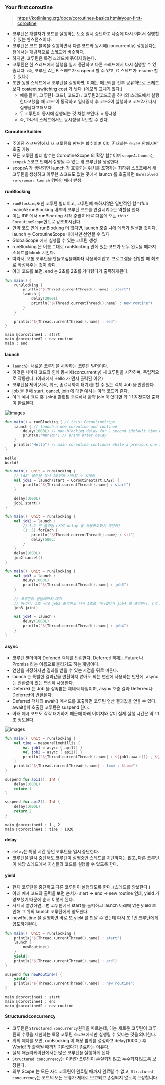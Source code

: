 ### Your first coroutine
> https://kotlinlang.org/docs/coroutines-basics.html#your-first-coroutine

* 코루틴은 개발자가 코드를 실행하는 도중 일시 중단하고 나중에 다시 이어서 실행할 수 있는 인스턴스이다.
* 코루틴은 코드 블록을 실행하면서 다른 코드와 동시에(concurrently) 실행된다는 점에서는 개념적으로 스레드와 비슷하다.
* 하지만, 코루틴은 특정 스레드에 묶이지 않는다.
* 코루틴은 한 스레드에서 실행을 일시 중단하고 다른 스레드에서 다시 실행할 수 있습니다. (즉, 코루틴 A는 B 스레드가 suspend 할 수 있고, C 스레드가 resume 할 수 있다.)
* 또한 동일 스레드에서 코루틴을 실행하면, 이때는 메모리를 전부 공유하므로 스레드보다 context switching cost 가 낮다. (메모리 교체가 없다.)
  * 예를 들어, 코루틴1 (코드1, 코드2) / 코루틴2(코드3)을 하나의 스레드에서 실행한다고했을 때 코드1이 동작하고 일시중지 후 코드3이 실행하고 코드2가 다시 실행된다고해보자.
  * 두 코루틴이 동시에 실행되는 것 처럼 보인다. = 동시성
  * 즉, 하나의 스레드에서도 동시성을 확보할 수 있다.

#### Coroutine Builder
* 주어진 스코프안에서 새 코루틴을 만드는 함수이며 이미 존재하는 스코프 안에서만 호출 가능
* 모든 코루틴 빌더 함수는 CoroutineScope 의 확장 함수이며 ```scopeA.launch는 scopeA``` 스코프 안에서 실행될 수 있는 새 코루틴을 생성한다.
* scopeA 가 생략되면 launch 가 호출되는 위치를 포함하는 최하위 스코프에서 새 코루틴을 생성하고 아무런 스코프도 없는 곳에서 launch 를 호출하면 ```Unresolved reference: launch``` 컴파일 에러 발생

#### runBlocking
* ```runBlocking```또한 코루틴 빌더이고, 코루틴에 속하지않은 일반적인 함수(fun main)와 runBlocking 내부의 코루틴 코드를 연결시켜주는 역할을 한다.
* 이는 IDE 에서 runBlocking 시작 중괄호 바로 다음에 오는 ```this: CoroutineScope```힌트로 강조표시된다.
* 만약 코드 안에 runBlocking 이 없다면, launch 호출 시에 에러가 발생할 것이다. launch 는 CoroutineScope 내에서만 선언될 수 있다.
* GlobalScope 에서 실행될 수 있는 코루틴 생성
* runBlocking 은 이름 그대로 runBlocking 안에 있는 코드가 모두 완료될 때까지 스레드를 block 시킨다.
* 따라서, 보통 코루틴을 만들고싶을때마다 사용하지않고, 프로그램을 진입할 때 최초로 작성해주는 것이 좋다.
* 아래 코드를 보면, end 는 2초를 2초를 기다렸다가 출력하게된다.

```kotlin
fun main() {
    runBlocking {
        println("${Thread.currentThread().name} : start")
        launch {
            delay(2000L)
            println("${Thread.currentThread().name} : new routine")
        }
    }

    println("${Thread.currentThread().name} : end")
}
```

```shell
main @coroutine#1 : start
main @coroutine#2 : new routine
main : end

```

#### launch
* ```launch```는 새로운 코루틴을 시작하는 코루틴 빌더이다.
* 이것은 나머지 코드와 함께 동시에(concurrently) 새 코루틴을 시작하며, 독립적으로 작동한다. (아래에서 Hello 가 먼저 출력된 이유)
* 코루틴을 제어(시작, 취소, 종료시까지 대기)를 할 수 있는 객체 Job 을 반환한다.
* job 을 통해 start, cancel, join 에 대한 예시는 아래 코드와 같다.
* 아래 예시 코드 중 .join() 관련된 코드에서 만약 join 이 없다면 약 1.1초 정도면 출력이 완료된다.

![images](https://github.com/hongyeongjune/reactive-playground/assets/39120763/a21c83c0-bb21-4aac-a689-27e0c0be6caf)

```kotlin
fun main() = runBlocking { // this: CoroutineScope
    launch { // launch a new coroutine and continue
        delay(1000L) // non-blocking delay for 1 second (default time unit is ms)
        println("World!") // print after delay
    }
    println("Hello") // main coroutine continues while a previous one is delayed
}
```
```shell
Hello
World!
```

```kotlin
fun main(): Unit = runBlocking {
    // LAZY 옵션을 줘서 1초뒤에 시작할 수 있게함
    val job1 = launch(start = CoroutineStart.LAZY) {
        println("${Thread.currentThread().name} : start")
    }

    delay(1000L)
    job1.start()
}
```
```kotlin
fun main(): Unit = runBlocking {
    val job2 = launch {
        // 1,2 만 출력됨 (서로 delay 를 사용하고있기 때문에)
        (1..5).forEach {
            println("${Thread.currentThread().name} : $it")
            delay(500L)
        }
    }
    delay(1000L)
    job2.cancel()
}
```
```kotlin
fun main(): Unit = runBlocking {
    val job3 = launch {
        delay(1000L)
        println("${Thread.currentThread().name} : job3")
    }
    
    // 코루틴이 끝날때까지 대기
    // 따라서, 1초 뒤에 job3 출력하고 다시 1초를 기다렸다가 job4 를 출력한다. (약 2초)
    job3.join()

    val job4 = launch {
        delay(1000L)
        println("${Thread.currentThread().name} : job4")
    }
}
```

#### async
* 코루틴 빌더이며 Deferred 객체를 반환한다. Deferred 객체는 Future 나 Promise 라는 이름으로 불리기도 하는 개념이다.
* 연산을 저장하지만 결과를 받을 수 있는 시점을 뒤로 미룬다.
* launch 는 특별한 결과값을 반환하지 않아도 되는 연산에 사용하는 반면에, async 는 반환값이 있는 연산에 사용한다. 
* Deferred 는 Job 을 상속받는 제네릭 타입이며, async 호춮 결과 Deferred<Int>나 Deferred<CustomType>이 반환된다. 
* Deferred 객체의 await() 메서드를 호출하면 코루틴 연산 결과값을 얻을 수 있다. await()이 호출된 코루틴은 suspend 된다.
* 아래 예시 코드도 각각 대기하기 때문에 아래 이미지와 같이 실제 실행 시간은 약 1.1초 정도된다.

![images](https://github.com/hongyeongjune/reactive-playground/assets/39120763/a21c83c0-bb21-4aac-a689-27e0c0be6caf)

```kotlin
fun main(): Unit = runBlocking {
    val time = measureTimeMillis {
        val job1 = async { api1() }
        val job2 = async { api2() }
        println("${Thread.currentThread().name} : ${job1.await()} , ${job2.await()}")
    }
    println("${Thread.currentThread().name} : time : $time")
}

suspend fun api1(): Int {
    delay(1000L)
    return 1
}

suspend fun api2(): Int {
    delay(1000L)
    return 2
}
```
```shell
main @coroutine#1 : 1 , 2
main @coroutine#1 : time : 1020
```

#### delay
* ```delay```는 특정 시간 동안 코투틴을 일시 중단한다.
* 코루틴을 일시 중단해도 코루틴이 실행중인 스레드를 차단하지는 않고, 다른 코루틴이 해당 스레드에서 자신들의 코드를 실행할 수 있도록 한다.

#### yield
* 현재 코루틴을 중단하고 다른 코루틴이 실행되도록 한다. (스레드를 양보한다.)
* 아래 예시 코드와 출력을 보면 순서가 start -> end -> new routine 인데, yield 가 양보했기 때문에 순서 이렇게 된다.
* 자세히 살명하면, 1번 코루틴에서 start 를 출력하고 launch 아래에 있는 yield 로 인해 그 위의 launch 코루틴에게 양도한다.
* newRoutine 을 실행하면 바로 또 yield 를 만날 수 있는데 다시 또 1번 코루틴에게 양도하게된다.

```kotlin
fun main(): Unit = runBlocking {
    println("${Thread.currentThread().name} : start")
    launch {
        newRoutine()
    }
    yield()
    println("${Thread.currentThread().name} : end")
}

suspend fun newRoutine() {
    yield()
    println("${Thread.currentThread().name} : new routine")
}
```

```shell
main @coroutine#1 : start
main @coroutine#1 : end
main @coroutine#2 : new routine
```

#### Structured concurrency
* 코루틴은 ```Structured concurrency```원칙을 따르는데, 이는 새로운 코루틴이 코루틴의 수명을 제한하는 특정 코루틴 스코프에서만 실행될 수 있다는 것을 의미한다.
* 위의 예제를 보면, runBlocking 이 해당 범위를 설정하고 delay(1000L) 후 World! 가 출력될 때까지 기다렸다가 종료하는 이유다.
* 실제 애플리케이션에서는 많은 코루틴을 실행하게 된다.
* ```Structured concurrency```는 이러한 코루틴이 손실되지 않고 누수되지 않도록 보장한다.
* 외부 Scope 는 모든 자식 코루틴이 완료될 때까지 완료될 수 없고, ```Structured concurrency```는 코드의 모든 오류가 제대로 보고되고 손실되지 않도록 보장합니다.